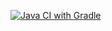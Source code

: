 [![Java CI with Gradle](https://github.com/fred6776/javaG6/actions/workflows/gradle.yml/badge.svg)](https://github.com/fred6776/javaG6/actions/workflows/gradle.yml)
